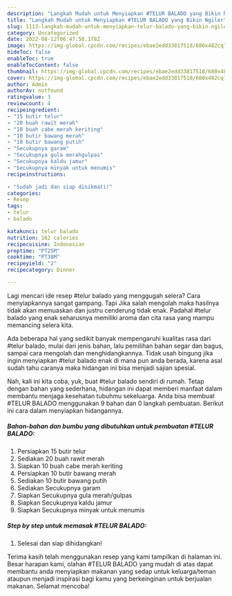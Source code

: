```yaml
---
description: "Langkah Mudah untuk Menyiapkan #TELUR BALADO yang Bikin Ngiler"
title: "Langkah Mudah untuk Menyiapkan #TELUR BALADO yang Bikin Ngiler"
slug: 1113-langkah-mudah-untuk-menyiapkan-telur-balado-yang-bikin-ngiler
category: Uncategorized
date: 2022-08-12T06:47:50.178Z
image: https://img-global.cpcdn.com/recipes/ebae2edd33817518/680x482cq70/telur-balado-foto-resep-utama.jpg
hideToc: false
enableToc: true
enableTocContent: false
thumbnail: https://img-global.cpcdn.com/recipes/ebae2edd33817518/680x482cq70/telur-balado-foto-resep-utama.jpg
cover: https://img-global.cpcdn.com/recipes/ebae2edd33817518/680x482cq70/telur-balado-foto-resep-utama.jpg
author: Admin
authorAv: notfound
ratingvalue: 3
reviewcount: 4
recipeingredient:
- "15 butir telur"
- "20 buah rawit merah"
- "10 buah cabe merah keriting"
- "10 butir bawang merah"
- "10 butir bawang putih"
- "Secukupnya garam"
- "Secukupnya gula merahgulpas"
- "Secukupnya kaldu jamur"
- "Secukupnya minyak untuk menumis"
recipeinstructions:

- "Sudah jadi dan siap dinikmati!"
categories:
- Resep
tags:
- telur
- balado

katakunci: telur balado 
nutrition: 162 calories
recipecuisine: Indonesian
preptime: "PT25M"
cooktime: "PT38M"
recipeyield: "2"
recipecategory: Dinner

---
```



Lagi mencari ide resep #telur balado yang menggugah selera? Cara menyiapkannya sangat gampang. Tapi Jika salah mengolah maka hasilnya tidak akan memuaskan dan justru cenderung tidak enak. Padahal #telur balado yang enak seharusnya memiliki aroma dan cita rasa yang mampu memancing selera kita.


Ada beberapa hal yang sedikit banyak mempengaruhi kualitas rasa dari #telur balado, mulai dari jenis bahan, lalu pemilihan bahan segar dan bagus, sampai cara mengolah dan menghidangkannya. Tidak usah bingung jika ingin menyiapkan #telur balado enak di mana pun anda berada, karena asal sudah tahu caranya maka hidangan ini bisa menjadi sajian spesial.




Nah, kali ini kita coba, yuk, buat #telur balado sendiri di rumah. Tetap dengan bahan yang sederhana, hidangan ini dapat memberi manfaat dalam membantu menjaga kesehatan tubuhmu sekeluarga. Anda bisa membuat #TELUR BALADO menggunakan 9 bahan dan 0 langkah pembuatan. Berikut ini cara dalam menyiapkan hidangannya.

<!--inarticleads1-->

##### Bahan-bahan dan bumbu yang dibutuhkan untuk pembuatan #TELUR BALADO:

1. Persiapkan 15 butir telur
1. Sediakan 20 buah rawit merah
1. Siapkan 10 buah cabe merah keriting
1. Persiapkan 10 butir bawang merah
1. Sediakan 10 butir bawang putih
1. Sediakan Secukupnya garam
1. Siapkan Secukupnya gula merah/gulpas
1. Siapkan Secukupnya kaldu jamur
1. Siapkan Secukupnya minyak untuk menumis




<!--inarticleads2-->

##### Step by step untuk memasak #TELUR BALADO:


1. Selesai dan siap dihidangkan!



Terima kasih telah menggunakan resep yang kami tampilkan di halaman ini. Besar harapan kami, olahan #TELUR BALADO yang mudah di atas dapat membantu anda menyiapkan makanan yang sedap untuk keluarga/teman ataupun menjadi inspirasi bagi kamu yang berkeinginan untuk berjualan makanan. Selamat mencoba!
